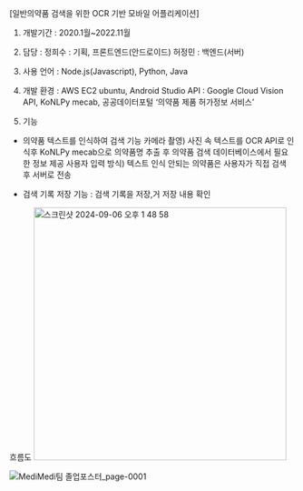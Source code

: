 [일반의약품 검색을 위한 OCR 기반 모바일 어플리케이션]

1. 개발기간 : 2020.1월~2022.11월
2. 담당 : 정희수 : 기획, 프론트엔드(안드로이드) 허정민 : 백엔드(서버)
3. 사용 언어 : Node.js(Javascript), Python, Java
4. 개발 환경 : AWS EC2 ubuntu, Android Studio
API : Google Cloud Vision API, KoNLPy mecab, 공공데이터포털 ‘의약품 제품 허가정보 서비스’

5. 기능 
- 의약품 텍스트를 인식하여 검색 기능
 카메라 촬영) 사진 속 텍스트를 OCR API로 인식후 KoNLPy mecab으로 의약품명 추출 후 의약품 검색 데이터베이스에서 필요한 정보 제공
 사용자 입력 방식) 텍스트 인식 안되는 의약품은 사용자가 직접 검색 후 서버로 전송

- 검색 기록 저장 기능 : 검색 기록을 저장,거 저장 내용 확인

흐름도
<img width="445" alt="스크린샷 2024-09-06 오후 1 48 58" src="https://github.com/user-attachments/assets/5627cbdf-0d39-4008-8f83-26f4580b084c">


![MediMedi팀 졸업포스터_page-0001](https://github.com/user-attachments/assets/3384add9-0e00-4d99-bc63-4dafa58c6730)
